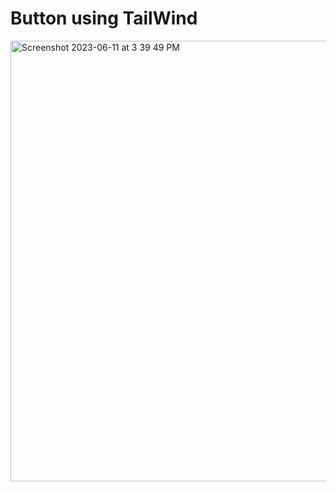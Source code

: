 # Button using TailWind

<img width="705" alt="Screenshot 2023-06-11 at 3 39 49 PM" src="https://github.com/aka8921/tailwind-button/assets/37739153/3484abf6-e358-40fc-be6b-8222f1d8ef56">

